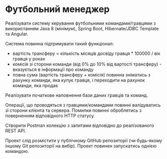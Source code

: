 # Футбольний менеджер
Реалізувати систему керування футбольними командами/гравцями з використанням Java 8 (мінімум), Spring Boot, Hibernate/JDBC Template та Angular.

Система повинна підтримувати такий функціонал:

  * вартість трансферу = кількість місяців досвіду гравця * 100000 / вік гравця у роках
  * комісія зі сторони команди (від 0% до 10% від вартості трансферу) - вказується в інформації про команду
  * повна сума (вартість трансферу + комісія) повинна зніматись з рахунку команди, яка купує гравця, і переходити на рахунок команди, яка продає

Реалізувати початкове наповнення бази даних гравців та команд.

Операції, що проводяться з гравцями/командами повинні валідуватись зі сторони клієнта та сервера. Помилки повинні оброблятись з поверненням відповідного HTTP статусу.

Створити Postman колекцію з запитами відповідно до реалізованого REST API.

Проект слід розмістити у публічному GitHub репозиторії (чи будь-якому іншому Git репозиторії на вибір). Проект повинен запускатись однією командою.
